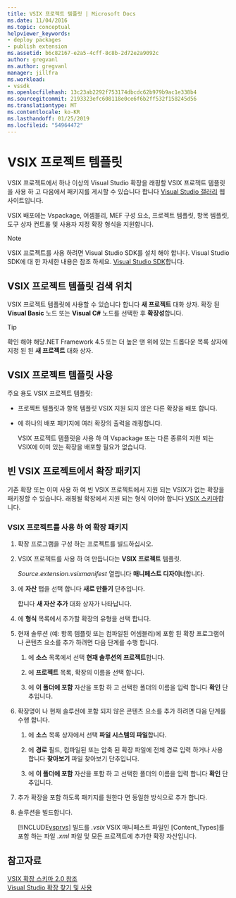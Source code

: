 ```yaml
---
title: VSIX 프로젝트 템플릿 | Microsoft Docs
ms.date: 11/04/2016
ms.topic: conceptual
helpviewer_keywords:
- deploy packages
- publish extension
ms.assetid: b6c82167-e2a5-4cff-8c8b-2d72e2a9092c
author: gregvanl
ms.author: gregvanl
manager: jillfra
ms.workload:
- vssdk
ms.openlocfilehash: 13c23ab2292f753174dbcdc62b979b9ac1e338b4
ms.sourcegitcommit: 2193323efc608118e0ce6f6b2ff532f158245d56
ms.translationtype: MT
ms.contentlocale: ko-KR
ms.lasthandoff: 01/25/2019
ms.locfileid: "54964472"
---
```

# <a name="vsix-project-template"></a>VSIX 프로젝트 템플릿
VSIX 프로젝트에서 하나 이상의 Visual Studio 확장을 래핑할 VSIX 프로젝트 템플릿을 사용 하 고 다음에서 패키지를 게시할 수 있습니다 합니다 [Visual Studio 갤러리](http://go.microsoft.com/fwlink/?LinkID=123847) 웹 사이트입니다.  
  
 VSIX 배포에는 Vspackage, 어셈블리, MEF 구성 요소, 프로젝트 템플릿, 항목 템플릿, 도구 상자 컨트롤 및 사용자 지정 확장 형식을 지원합니다.  
  
> [!NOTE]
>  VSIX 프로젝트를 사용 하려면 Visual Studio SDK를 설치 해야 합니다. Visual Studio SDK에 대 한 자세한 내용은 참조 하세요. [Visual Studio SDK](../extensibility/visual-studio-sdk.md)합니다.  
  
## <a name="where-to-find-the-vsix-project-template"></a>VSIX 프로젝트 템플릿 검색 위치  
 VSIX 프로젝트 템플릿에 사용할 수 있습니다 합니다 **새 프로젝트** 대화 상자. 확장 된 **Visual Basic** 노드 또는 **Visual C#** 노드를 선택한 후 **확장성**합니다.  
  
> [!TIP]
>  확인 해야 해당.NET Framework 4.5 또는 더 높은 맨 위에 있는 드롭다운 목록 상자에 지정 된 된 **새 프로젝트** 대화 상자.  
  
## <a name="uses-of-the-vsix-project-template"></a>VSIX 프로젝트 템플릿 사용  
 주요 용도 VSIX 프로젝트 템플릿:  
  
- 프로젝트 템플릿과 항목 템플릿 VSIX 지원 되지 않은 다른 확장을 배포 합니다.  
  
- 에 하나의 배포 패키지에 여러 확장의 출력을 래핑합니다.  
  
  VSIX 프로젝트 템플릿을 사용 하 여 Vspackage 또는 다른 종류의 지원 되는 VSIX에 이미 있는 확장을 배포할 필요가 없습니다.  
  
## <a name="packaging-an-extension-in-an-empty-vsix-project"></a>빈 VSIX 프로젝트에서 확장 패키지  
 기존 확장 또는 이미 사용 하 여 빈 VSIX 프로젝트에서 지원 되는 VSIX가 없는 확장을 패키징할 수 있습니다. 래핑될 확장에서 지원 되는 형식 이어야 합니다 [VSIX 스키마](../extensibility/vsix-extension-schema-2-0-reference.md)합니다.  
  
### <a name="to-package-an-extension-by-using-a-vsix-project"></a>VSIX 프로젝트를 사용 하 여 확장 패키지  
  
1. 확장 프로그램을 구성 하는 프로젝트를 빌드하십시오.  
  
2. VSIX 프로젝트를 사용 하 여 만듭니다는 **VSIX 프로젝트** 템플릿.  
  
    *Source.extension.vsixmanifest* 열립니다 **매니페스트 디자이너**합니다.  
  
3. 에 **자산** 탭을 선택 합니다 **새로 만들기** 단추입니다.  
  
    합니다 **새 자산 추가** 대화 상자가 나타납니다.  
  
4. 에 **형식** 목록에서 추가할 확장의 유형을 선택 합니다.  
  
5. 현재 솔루션 (예: 항목 템플릿 또는 컴파일된 어셈블리)에 포함 된 확장 프로그램이 나 콘텐츠 요소를 추가 하려면 다음 단계를 수행 합니다.  
  
   1.  에 **소스** 목록에서 선택 **현재 솔루션의 프로젝트**합니다.  
  
   2.  에 **프로젝트** 목록, 확장의 이름을 선택 합니다.  
  
   3.  에 **이 폴더에 포함** 자산을 포함 하 고 선택한 폴더의 이름을 입력 합니다 **확인** 단추입니다.  
  
6. 확장명이 나 현재 솔루션에 포함 되지 않은 콘텐츠 요소를 추가 하려면 다음 단계를 수행 합니다.  
  
   1.  에 **소스** 목록 상자에서 선택 **파일 시스템의 파일**합니다.  
  
   2.  에 **경로** 필드, 컴파일된 또는 압축 된 확장 파일에 전체 경로 입력 하거나 사용 합니다 **찾아보기** 파일 찾아보기 단추입니다.  
  
   3.  에 **이 폴더에 포함** 자산을 포함 하 고 선택한 폴더의 이름을 입력 합니다 **확인** 단추입니다.  
  
7. 추가 확장을 포함 하도록 패키지를 원한다 면 동일한 방식으로 추가 합니다.  
  
8. 솔루션을 빌드합니다.  
  
    [!INCLUDE[vsprvs](../code-quality/includes/vsprvs_md.md)] 빌드를 *.vsix* VSIX 매니페스트 파일인 [Content_Types]를 포함 하는 파일 *.xml* 파일 및 모든 프로젝트에 추가한 확장 자산입니다.  
  
## <a name="see-also"></a>참고자료  
 [VSIX 확장 스키마 2.0 참조](../extensibility/vsix-extension-schema-2-0-reference.md)   
 [Visual Studio 확장 찾기 및 사용](../ide/finding-and-using-visual-studio-extensions.md)